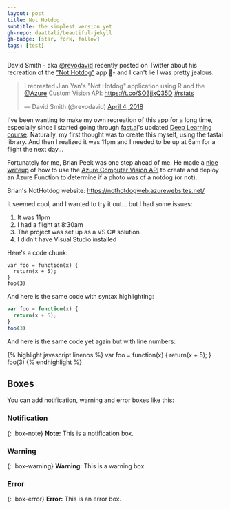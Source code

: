 ```yaml
---
layout: post
title: Not Hotdog
subtitle: the simplest version yet
gh-repo: daattali/beautiful-jekyll
gh-badge: [star, fork, follow]
tags: [test]
---
```


David Smith - aka [@revodavid](https://twitter.com/revodavid) recently posted on Twitter about his recreation of the ["Not Hotdog"](https://medium.com/@timanglade/how-hbos-silicon-valley-built-not-hotdog-with-mobile-tensorflow-keras-react-native-ef03260747f3) app 🌭- and I can't lie I was pretty jealous. 

<blockquote class="twitter-tweet" data-lang="en"><p lang="en" dir="ltr">I recreated Jian Yan&#39;s &quot;Not Hotdog&quot; application using R and the <a href="https://twitter.com/Azure?ref_src=twsrc%5Etfw">@Azure</a> Custom Vision API: <a href="https://t.co/SO3jjxQ35D">https://t.co/SO3jjxQ35D</a> <a href="https://twitter.com/hashtag/rstats?src=hash&amp;ref_src=twsrc%5Etfw">#rstats</a></p>&mdash; David Smith (@revodavid) <a href="https://twitter.com/revodavid/status/981639949362647040?ref_src=twsrc%5Etfw">April 4, 2018</a></blockquote>
<script async src="https://platform.twitter.com/widgets.js" charset="utf-8"></script>


I've been wanting to make my own recreation of this app for a long time, especially since I started going through [fast.ai](http://www.fast.ai/)'s updated [Deep Learning course](http://course.fast.ai/).
Naturally, my first thought was to create this myself, using the fastai library. And then I realized it was 11pm and I needed to be up at 6am for a flight the next day... 

Fortunately for me, Brian Peek was one step ahead of me. He made a [nice writeup](https://docs.microsoft.com/en-us/sandbox/demos/nothotdog) of how to use the [Azure Computer Vision API](https://docs.microsoft.com/en-us/azure/cognitive-services/computer-vision/) to create and deploy an Azure Function to determine if a photo was of a notdog (or not).

Brian's NotHotdog website: https://nothotdogweb.azurewebsites.net/

It seemed cool, and I wanted to try it out... but I had some issues:
1. It was 11pm
1. I had a flight at 8:30am
1. The project was set up as a VS C# solution
1. I didn't have Visual Studio installed





Here's a code chunk:

~~~
var foo = function(x) {
  return(x + 5);
}
foo(3)
~~~

And here is the same code with syntax highlighting:

```javascript
var foo = function(x) {
  return(x + 5);
}
foo(3)
```

And here is the same code yet again but with line numbers:

{% highlight javascript linenos %}
var foo = function(x) {
  return(x + 5);
}
foo(3)
{% endhighlight %}

## Boxes
You can add notification, warning and error boxes like this:

### Notification

{: .box-note}
**Note:** This is a notification box.

### Warning

{: .box-warning}
**Warning:** This is a warning box.

### Error

{: .box-error}
**Error:** This is an error box.

